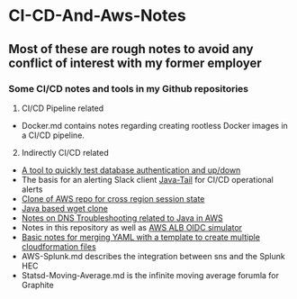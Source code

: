 # CI-CD-And-Aws-Notes
## **Most of these are rough notes to avoid any conflict of interest with my former employer**
### Some CI/CD notes and tools in my Github repositories

1. CI/CD Pipeline related
* Docker.md contains notes regarding creating rootless Docker images in a CI/CD pipeline.

2. Indirectly CI/CD related
* [A tool to quickly test database authentication and up/down](https://github.com/annahosanna/JDBC-Connection-Quick-Test)
* The basis for an alerting Slack client [Java-Tail](https://github.com/annahosanna/Java-Tail) for CI/CD operational alerts
* [Clone of AWS repo for cross region session state](https://github.com/annahosanna/aws-dynamodb-session-tomcat)
* [Java based wget clone](https://github.com/annahosanna/URLFetch)
* [Notes on DNS Troubleshooting related to Java in AWS](https://github.com/annahosanna/JavaDNSTroubleshooting)
* Notes in this repository as well as [AWS ALB OIDC simulator](https://github.com/annahosanna/vertx-pac4j-oidc)
* [Basic notes for merging YAML with a template to create multiple cloudformation files](https://github.com/annahosanna/YamlFMDatamodel)
* AWS-Splunk.md describes the integration between sns and the Splunk HEC
* Statsd-Moving-Average.md is the infinite moving average forumla for Graphite

